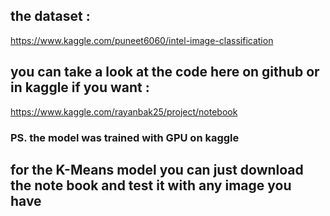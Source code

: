 ## the dataset :

https://www.kaggle.com/puneet6060/intel-image-classification


## you can take a look at the code here on github or in kaggle if you want :

https://www.kaggle.com/rayanbak25/project/notebook

### PS. the model was trained with GPU on kaggle


## for the K-Means model you can just download the note book and test it with any image you have
